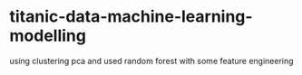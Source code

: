 # titanic-data-machine-learning-modelling
using clustering pca and used random forest with some feature engineering
